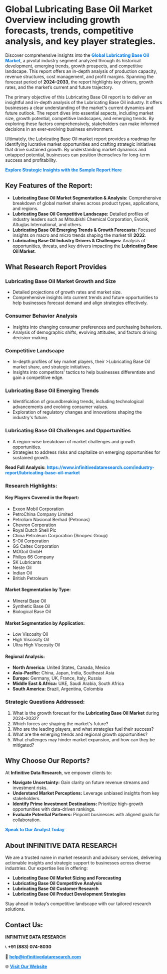 <h1>Global Lubricating Base Oil Market Overview including growth forecasts, trends, competitive analysis, and key player strategies.</h1>
<p>
Discover comprehensive insights into the 
<a href="https://www.infinitivedataresearch.com/industry-report/lubricating-base-oil-market" rel="dofollow" style="color: #007BFF; text-decoration: none;"><strong>Global Lubricating Base Oil Market</strong></a>, a pivotal industry segment analyzed through its historical development, emerging trends, growth prospects, and competitive landscape. This report offers an in-depth analysis of production capacity, revenue structures, cost management, and profit margins. Spanning the forecast period of <strong>2024–2033</strong>, the report highlights key drivers, growth rates, and the market’s current and future trajectory.
</p>
<p>
The primary objective of this Lubricating Base Oil report is to deliver an insightful and in-depth analysis of the Lubricating Base Oil industry. It offers businesses a clear understanding of the market's current dynamics and future outlook. The report dives into essential aspects, including market size, growth potential, competitive landscapes, and emerging trends. By exploring these factors comprehensively, stakeholders can make informed decisions in an ever-evolving business environment.
</p>
<p>
Ultimately, the Lubricating Base Oil market report provides a roadmap for identifying lucrative market opportunities and crafting strategic initiatives that drive sustained growth. By understanding market dynamics and untapped potential, businesses can position themselves for long-term success and profitability.
</p>
<p>
<a href="https://www.infinitivedataresearch.com/request-sample/reportId=105991" style="color: #007BFF; text-decoration: none;"><strong>Explore Strategic Insights with the Sample Report Here</strong></a>
</p>

<h2>Key Features of the Report:</h2>
<ul>
<li><strong>Lubricating Base Oil Market Segmentation & Analysis:</strong> Comprehensive breakdown of global market shares across product types, applications, and regions.</li>
<li><strong>Lubricating Base Oil Competitive Landscape:</strong> Detailed profiles of industry leaders such as Mitsubishi Chemical Corporation, Evonik, Altuglas International, and others.</li>
<li><strong>Lubricating Base Oil Emerging Trends & Growth Forecasts:</strong> Focused insights on macro and micro trends shaping the market till <strong>2032</strong>.</li>
<li><strong>Lubricating Base Oil Industry Drivers & Challenges:</strong> Analysis of opportunities, threats, and key drivers impacting the <strong>Lubricating Base Oil Market</strong>.</li>
</ul>

<h2>What Research Report Provides</h2>
<h3>Lubricating Base Oil Market Growth and Size</h3>
<ul>
<li>Detailed projections of growth rates and market size.</li>
<li>Comprehensive insights into current trends and future opportunities to help businesses forecast demand and align strategies effectively.</li>
</ul>

<h3>Consumer Behavior Analysis</h3>
<ul>
<li>Insights into changing consumer preferences and purchasing behaviors.</li>
<li>Analysis of demographic shifts, evolving attitudes, and factors driving decision-making.</li>
</ul>

<h3>Competitive Landscape</h3>
<ul>
<li>In-depth profiles of key market players, their >Lubricating Base Oil market share, and strategic initiatives.</li>
<li>Insights into competitors' tactics to help businesses differentiate and gain a competitive edge.</li>
</ul>

<h3>Lubricating Base Oil Emerging Trends</h3>
<ul>
<li>Identification of groundbreaking trends, including technological advancements and evolving consumer values.</li>
<li>Exploration of regulatory changes and innovations shaping the industry's future.</li>
</ul>

<h3>Lubricating Base Oil Challenges and Opportunities</h3>
<ul>
<li>A region-wise breakdown of market challenges and growth opportunities.</li>
<li>Strategies to address risks and capitalize on emerging opportunities for sustained growth.</li>
</ul>
<p><strong>Read Full Analysis:</strong> <a href="https://www.infinitivedataresearch.com/industry-report/lubricating-base-oil-market" rel="dofollow" style="color: #007BFF; text-decoration: none;"><strong>https://www.infinitivedataresearch.com/industry-report/lubricating-base-oil-market</strong></a></p>
<h3>Research Highlights:</h3>
<h4>Key Players Covered in the Report:</h4>
<ul><li>Exxon Mobil Corporation</li><li>PetroChina Company Limited</li><li>Petroliam Nasional Berhad (Petronas)</li><li>Chevron Corporation</li><li>Royal Dutch Shell Plc</li><li>China Petroleum Corporation (Sinopec Group)</li><li>S-Oil Corporation</li><li>GS Caltex Corporation</li><li>MOGoil GmbH</li><li>Philips 66 Company</li><li>SK Lubricants</li><li>Neste Oil</li><li>Indian Oil</li><li>British Petroleum</li></ul>
<h4>Market Segmentation by Type:</h4>
<ul><li>Mineral Base Oil</li><li>Synthetic Base Oil</li><li>Biological Base Oil</li></ul>
<h4>Market Segmentation by Application:</h4>
<ul><li>Low Viscosity Oil</li><li>High Viscosity Oil</li><li>Ultra High Viscosity Oil</li></ul>

<h4>Regional Analysis:</h4>
<ul>
<li><strong>North America:</strong> United States, Canada, Mexico</li>
<li><strong>Asia-Pacific:</strong> China, Japan, India, Southeast Asia</li>
<li><strong>Europe:</strong> Germany, UK, France, Italy, Russia</li>
<li><strong>Middle East & Africa:</strong> UAE, Saudi Arabia, South Africa</li>
<li><strong>South America:</strong> Brazil, Argentina, Colombia</li>
</ul>

<h3>Strategic Questions Addressed:</h3>
<ol>
<li>What is the growth forecast for the <strong>Lubricating Base Oil Market</strong> during 2024–2032?</li>
<li>Which forces are shaping the market's future?</li>
<li>Who are the leading players, and what strategies fuel their success?</li>
<li>What are the emerging trends and regional growth opportunities?</li>
<li>What challenges may hinder market expansion, and how can they be mitigated?</li>
</ol>

<h2>Why Choose Our Reports?</h2>
<p>At <strong>Infinitive Data Research</strong>, we empower clients to:</p>
<ul>
<li><strong>Navigate Uncertainty:</strong> Gain clarity on future revenue streams and investment risks.</li>
<li><strong>Understand Market Perceptions:</strong> Leverage unbiased insights from key stakeholders.</li>
<li><strong>Identify Prime Investment Destinations:</strong> Prioritize high-growth opportunities with data-driven rankings.</li>
<li><strong>Evaluate Potential Partners:</strong> Pinpoint businesses with aligned goals for collaboration.</li>
</ul>
<p><a href="https://www.infinitivedataresearch.com/industry-report/lubricating-base-oil-market" rel="dofollow" style="color: #007BFF; text-decoration: none;"><strong>Speak to Our Analyst Today</strong></a></p>

<h2>About INFINITIVE DATA RESEARCH</h2>
<p>We are a trusted name in market research and advisory services, delivering actionable insights and strategic support to businesses across diverse industries. Our expertise lies in offering:</p>
<ul>
<li><strong>Lubricating Base Oil Market Sizing and Forecasting</strong></li>
<li><strong>Lubricating Base Oil Competitive Analysis</strong></li>
<li><strong>Lubricating Base Oil Customer Research</strong></li>
<li><strong>Lubricating Base Oil Product Development Strategies</strong></li>
</ul>
<p>Stay ahead in today’s competitive landscape with our tailored research solutions.</p>

<h2>Contact Us:</h2>
<p><strong>INFINITIVE DATA RESEARCH</strong></p>
<p>📞 <strong>+91 (883) 074-8030</strong></p>
<p>📧 <strong><a href="mailto:help@infinitivedataresearch.com" style="color: #007BFF;">help@infinitivedataresearch.com</a></strong></p>
<p>🌐 <strong><a href="https://www.infinitivedataresearch.com" rel="dofollow" style="color: #007BFF;">Visit Our Website</a></strong></p>